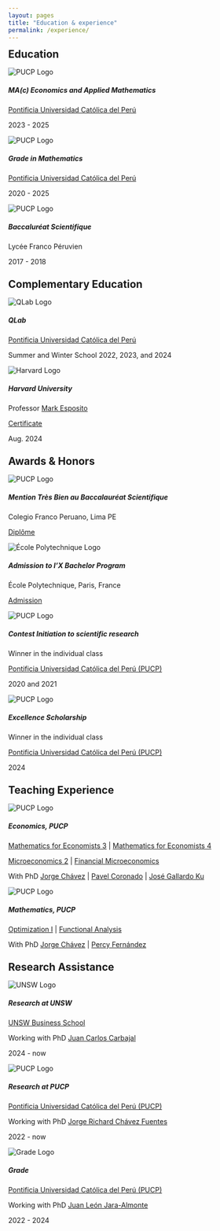 ```yaml
---
layout: pages
title: "Education & experience"
permalink: /experience/
---
```


<style>
  .content-experience {
    max-width: 800px;
    margin: 0 auto;
  }
  
  .content-experience h2,
  .content-experience h3,
  .content-experience h4,
  .content-experience h5 {
    text-align: left;
    margin-left: 0;
  }
  
  h2 {
    margin-bottom: 15px;
    margin-top: 25px;
  }

  h2:first-child {
    margin-top: 0px;
  }

  h4 {
    margin: 25px 0;
  }
  
  .card-header img {
    display: block;
    margin: 0;
  }
  
  .card-body {
    text-align: left;
  }
  
  @media (max-width: 768px) {
    .card {
      width: 100%;
      margin: 10px 0;
    }
  }
</style>

<div class="content-experience">
  <!-- Education -->
  <h2>Education</h2>
  
  <div class="card">
    <div class="card-header">
      <img draggable="false" src="{{ "/assets/img/institutions/pucp-logo.png" | relative_url }}" alt="PUCP Logo">
    </div>
    <div class="card-body">
      <h5 class="card-title">MA(c) Economics and Applied Mathematics</h5>
      <p class="card-text">
        <a href="https://www.pucp.edu.pe/carrera/matematicas/">Pontificia Universidad Católica del Perú</a>
      </p>
      <p class="card-text">2023 - 2025</p>
    </div>
  </div>
  
  <div class="card">
    <div class="card-header">
      <img draggable="false" src="{{ "/assets/img/institutions/pucp-logo.png" | relative_url }}" alt="PUCP Logo">
    </div>
    <div class="card-body">
      <h5 class="card-title">Grade in Mathematics</h5>
      <p class="card-text">
        <a href="https://www.pucp.edu.pe/carrera/matematicas/">Pontificia Universidad Católica del Perú</a>
      </p>
      <p class="card-text">2020 - 2025</p>
    </div>
  </div>
  
  <div class="card">
    <div class="card-header">
      <img draggable="false" src="{{ "/assets/img/institutions/LyceeFrancoPeruvien.png" | relative_url }}" alt="PUCP Logo">
    </div>
    <div class="card-body">
      <h5 class="card-title">Baccaluréat Scientifique</h5>
      <p class="card-text">Lycée Franco Péruvien</p>
      <p class="card-text">2017 - 2018</p>
    </div>
  </div>
  
  
  <!-- Complementary Education -->
  <h2>Complementary Education</h2>
  
  <div class="card">
    <div class="card-header">
      <img draggable="false" src="{{ "/assets/img/institutions/qlab_logo.png" | relative_url }}" alt="QLab Logo">
    </div>
    <div class="card-body">
      <h5 class="card-title">QLab</h5>
      <p class="card-text">
        <a href="https://qlab.pucp.edu.pe/">Pontificia Universidad Católica del Perú</a>
      </p>
      <p class="card-text">Summer and Winter School 2022, 2023, and 2024</p>
    </div>
  </div>
  
  <div class="card">
    <div class="card-header">
      <img draggable="false" src="{{ "/assets/img/institutions/harvard-logo.png" | relative_url }}" alt="Harvard Logo">
    </div>
    <div class="card-body">
      <h5 class="card-title">Harvard University</h5>
      <p class="card-text">
        Professor <a href="https://professional.dce.harvard.edu/faculty/mark-esposito/">Mark Esposito</a>
      </p>
      <p class="card-text">
        <a href="{{ "/files/courses/education-and-experience/harvard_pucp.pdf" | relative_url }}">Certificate</a>
      </p>
      <p class="card-text">Aug. 2024</p>
    </div>
  </div>
  
  
  <!-- Awards & Honors -->
  <h2>Awards & Honors</h2>
  
  <div class="card">
    <div class="card-header">
      <img draggable="false" src="{{ "/assets/img/institutions/LyceeFrancoPeruvien.png" | relative_url }}" alt="PUCP Logo">
    </div>
    <div class="card-body">
      <h5 class="card-title">Mention Très Bien au Baccalauréat Scientifique</h5>
      <p class="card-text">Colegio Franco Peruano, Lima PE</p>
      <p class="card-text">
        <a href="{{ "/files/courses/education-and-experience/notes_bac.pdf" | relative_url }}">Diplôme</a>
      </p>
    </div>
  </div>
  
  <div class="card">
    <div class="card-header">
      <img draggable="false" src="{{ "/assets/img/institutions/ecole-paris.png" | relative_url }}" alt="École Polytechnique Logo">
    </div>
    <div class="card-body">
      <h5 class="card-title">Admission to l’X Bachelor Program</h5>
      <p class="card-text">École Polytechnique, Paris, France</p>
      <p class="card-text">
        <a href="{{ "/files/courses/education-and-experience/admission_l_X.pdf" | relative_url }}">Admission</a>
      </p>
    </div>
  </div>
  
  <div class="card">
    <div class="card-header">
      <img draggable="false" src="{{ "/assets/img/institutions/pucp-logo.png" | relative_url }}" alt="PUCP Logo">
    </div>
    <div class="card-body">
      <h5 class="card-title">Contest Initiation to scientific research</h5>
      <p class="card-text">Winner in the individual class</p>
      <p class="card-text">
        <a href="https://www.pucp.edu.pe/carrera/matematicas/">Pontificia Universidad Católica del Perú (PUCP)</a>
      </p>
      <p class="card-text">2020 and 2021</p>
    </div>
  </div>
  
  <div class="card">
    <div class="card-header">
      <img draggable="false" src="{{ "/assets/img/institutions/pucp-logo.png" | relative_url }}" alt="PUCP Logo">
    </div>
    <div class="card-body">
      <h5 class="card-title">Excellence Scholarship</h5>
      <p class="card-text">Winner in the individual class</p>
      <p class="card-text">
        <a href="https://www.pucp.edu.pe/carrera/matematicas/">Pontificia Universidad Católica del Perú (PUCP)</a>
      </p>
      <p class="card-text">2024</p>
    </div>
  </div>
  
  
  <!-- Teaching Experience -->
  <h2>Teaching Experience</h2>
  
  <div class="card">
    <div class="card-header">
      <img draggable="false" src="{{ "/assets/img/institutions/pucp-logo.png" | relative_url }}" alt="PUCP Logo">
    </div>
    <div class="card-body">
      <h5 class="card-title">Economics, PUCP</h5>
      <p class="card-text">
        <a href="{{ "/courses/mathematics-for-economists-3/2022-1" | relative_url }}">Mathematics for Economists 3</a> |
        <a href="{{ "/courses/mathematics-for-economists-4/2022-2" | relative_url }}">Mathematics for Economists 4</a>
      </p>
      <p class="card-text">
        <a href="{{ "/courses/microeconomics/2024-2" | relative_url }}">Microeconomics 2</a> |
        <a href="{{ "/courses/financial-microeconomics/2024-2/" | relative_url }}">Financial Microeconomics</a>
      </p>
      <p class="card-text">
        With PhD <a href="https://www.pucp.edu.pe/profesor/jorge-chavez-fuentes" target="_blank">Jorge Chávez</a> | 
        <a href="https://www.pucp.edu.pe/profesor/pavel-coronado-castellanos" target="_blank">Pavel Coronado</a> | 
        <a href="https://es.wikipedia.org/wiki/Jos%C3%A9_Gallardo_Ku" target="_blank">José Gallardo Ku</a>
      </p>
    </div>
  </div>
  
  <div class="card">
    <div class="card-header">
      <img draggable="false" src="{{ "/assets/img/institutions/pucp-logo.png" | relative_url }}" alt="PUCP Logo">
    </div>
    <div class="card-body">
      <h5 class="card-title">Mathematics, PUCP</h5>
      <p class="card-text">
        <a href="{{ "/courses/optimization-i/2024-1" | relative_url }}">Optimization I</a> |
        <a href="{{ "/courses/functional-analysis/2024-1" | relative_url }}">Functional Analysis</a>
      </p>
      <p class="card-text">
        With PhD <a href="https://www.pucp.edu.pe/profesor/jorge-chavez-fuentes" target="_blank">Jorge Chávez</a> | 
        <a href="https://www.pucp.edu.pe/profesor/percy-fernandez-sanchez" target="_blank">Percy Fernández</a>
      </p>
    </div>
  </div>
  
  <!-- Research Assistance -->
  <h2>Research Assistance</h2>
  
  <div class="card">
    <div class="card-header">
      <img draggable="false" src="{{ "/assets/img/institutions/unsw.png" | relative_url }}" alt="UNSW Logo">
    </div>
    <div class="card-body">
      <h5 class="card-title">Research at UNSW</h5>
      <p class="card-text">
        <a href="https://www.unsw.edu.au/business/our-schools/economics">UNSW Business School</a>
      </p>
      <p class="card-text">
        Working with PhD <a href="https://sites.google.com/site/carbajaleconomics/home" target="_blank">Juan Carlos Carbajal</a>
      </p>
      <p class="card-text">2024 - now</p>
    </div>
  </div>
  
  <div class="card">
    <div class="card-header">
      <img draggable="false" src="{{ "/assets/img/institutions/pucp-logo.png" | relative_url }}" alt="PUCP Logo">
    </div>
    <div class="card-body">
      <h5 class="card-title">Research at PUCP</h5>
      <p class="card-text">
        <a href="https://www.pucp.edu.pe/carrera/matematicas/">Pontificia Universidad Católica del Perú (PUCP)</a>
      </p>
      <p class="card-text">
        Working with PhD <a href="https://www.pucp.edu.pe/profesor/jorge-chavez-fuentes" target="_blank">Jorge Richard Chávez Fuentes</a>
      </p>
      <p class="card-text">2022 - now</p>
    </div>
  </div>
  
  <div class="card">
    <div class="card-header">
      <img draggable="false" src="{{ "/assets/img/institutions/grade_logo.png" | relative_url }}" alt="Grade Logo">
    </div>
    <div class="card-body">
      <h5 class="card-title">Grade</h5>
      <p class="card-text">
        <a href="https://www.pucp.edu.pe/carrera/matematicas/">Pontificia Universidad Católica del Perú (PUCP)</a>
      </p>
      <p class="card-text">
        Working with PhD <a href="https://www.grade.org.pe/en/investigadores/personal/jleon/" target="_blank">Juan León Jara-Almonte</a>
      </p>
      <p class="card-text">2022 - 2024</p>
    </div>
  </div>
</div>
